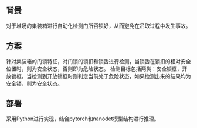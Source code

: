 ## 背景
对于堆场的集装箱进行自动化检测门所否锁好，从而避免在吊取过程中发生事故。

## 方案
针对集装箱的门锁特征，对门锁的锁扣和锁舌进行检测，当锁舌在锁扣的相对安全位置时，则为安全状态，否则即为危险状态。
检测目标包括两类：安全锁框，开放锁框。当检测到开放锁框时则判定当前处于危险状态，如果检测出来的结果均为安全锁，则为安全状态。

## 部署
采用Python进行实现，结合pytorch和nanodet模型结构进行推理。